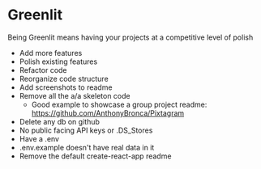 # Greenlit

Being Greenlit means having your projects at a competitive level of polish

- Add more features
- Polish existing features
- Refactor code
- Reorganize code structure
- Add screenshots to readme
- Remove all the a/a skeleton code
    - Good example to showcase a group project readme: https://github.com/AnthonyBronca/Pixtagram
- Delete any db on github
- No public facing API keys or .DS_Stores
- Have a .env 
- .env.example doesn't have real data in it
- Remove the default create-react-app readme
